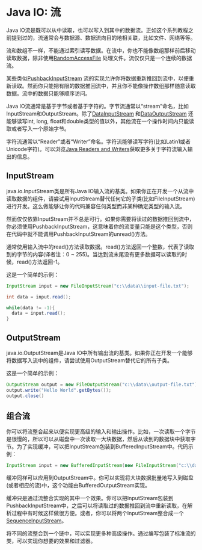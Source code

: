 # Java IO: 流

Java IO流是既可以从中读取，也可以写入到其中的数据流。正如这个系列教程之前提到过的，流通常会与数据源、数据流向目的地相关联，比如文件、网络等等。

流和数组不一样，不能通过索引读写数据。在流中，你也不能像数组那样前后移动读取数据，除非使用[RandomAccessFile](http://tutorials.jenkov.com/java-io/randomaccessfile.html) 处理文件。流仅仅只是一个连续的数据流。

某些类似[PushbackInputStream](http://tutorials.jenkov.com/java-io/pushbackinputstream.html) 流的实现允许你将数据重新推回到流中，以便重新读取。然而你只能把有限的数据推回流中，并且你不能像操作数组那样随意读取数据。流中的数据只能够顺序访问。

Java IO流通常是基于字节或者基于字符的。字节流通常以“stream”命名，比如InputStream和OutputStream。除了[DataInputStream](http://tutorials.jenkov.com/java-io/datainputstream.html) 和[DataOutputStream](http://tutorials.jenkov.com/java-io/dataoutputstream.html) 还能够读写int, long, float和double类型的值以外，其他流在一个操作时间内只能读取或者写入一个原始字节。

字符流通常以“Reader”或者“Writer”命名。字符流能够读写字符(比如Latin1或者Unicode字符)。可以浏览[Java Readers and Writers](http://tutorials.jenkov.com/java-io/readers-writers.html)获取更多关于字符流输入输出的信息。





## **InputStream**

java.io.InputStream类是所有Java IO输入流的基类。如果你正在开发一个从流中读取数据的组件，请尝试用InputStream替代任何它的子类(比如FileInputStream)进行开发。这么做能够让你的代码兼容任何类型而非某种确定类型的输入流。

然而仅仅依靠InputStream并不总是可行。如果你需要将读过的数据推回到流中，你必须使用PushbackInputStream，这意味着你的流变量只能是这个类型，否则在代码中就不能调用PushbackInputStream的unread()方法。

通常使用输入流中的read()方法读取数据。read()方法返回一个整数，代表了读取到的字节的内容(译者注：0 ~ 255)。当达到流末尾没有更多数据可以读取的时候，read()方法返回-1。

这是一个简单的示例：

```java
InputStream input = new FileInputStream("c:\\data\\input-file.txt");

int data = input.read();

while(data != -1){
  data = input.read();
}
```





## **OutputStream**

java.io.OutputStream是Java IO中所有输出流的基类。如果你正在开发一个能够将数据写入流中的组件，请尝试使用OutputStream替代它的所有子类。

这是一个简单的示例：

```java
OutputStream output = new FileOutputStream("c:\\data\\output-file.txt");
output.write("Hello World".getBytes());
output.close()
```



## **组合流**

你可以将流整合起来以便实现更高级的输入和输出操作。比如，一次读取一个字节是很慢的，所以可以从磁盘中一次读取一大块数据，然后从读到的数据块中获取字节。为了实现缓冲，可以把InputStream包装到BufferedInputStream中。代码示例：

````java
InputStream input = new BufferedInputStream(new FileInputStream("c:\\data\\input-file.txt"));
````

缓冲同样可以应用到OutputStream中。你可以实现将大块数据批量地写入到磁盘(或者相应的流)中，这个功能由BufferedOutputStream实现。

缓冲只是通过流整合实现的其中一个效果。你可以把InputStream包装到PushbackInputStream中，之后可以将读取过的数据推回到流中重新读取，在解析过程中有时候这样做很方便。或者，你可以将两个InputStream整合成一个[SequenceInputStream](http://tutorials.jenkov.com/java-io/sequenceinputstream.html)。

将不同的流整合到一个链中，可以实现更多种高级操作。通过编写包装了标准流的类，可以实现你想要的效果和过滤器。